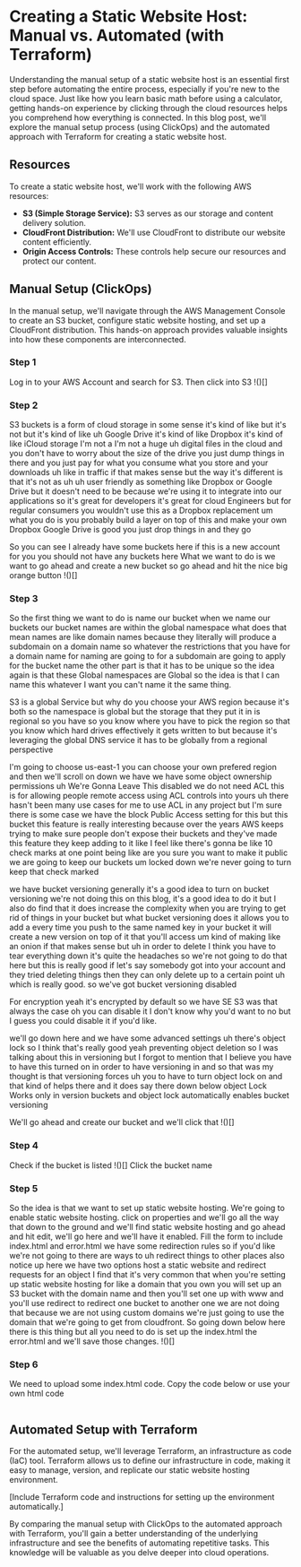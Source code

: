 # Creating a Static Website Host: Manual vs. Automated (with Terraform)

Understanding the manual setup of a static website host is an essential first step before automating the entire process, especially if you're new to the cloud space. Just like how you learn basic math before using a calculator, getting hands-on experience by clicking through the cloud resources helps you comprehend how everything is connected. In this blog post, we'll explore the manual setup process (using ClickOps) and the automated approach with Terraform for creating a static website host.

## Resources
To create a static website host, we'll work with the following AWS resources:

- **S3 (Simple Storage Service):** S3 serves as our storage and content delivery solution.
- **CloudFront Distribution:** We'll use CloudFront to distribute our website content efficiently.
- **Origin Access Controls:** These controls help secure our resources and protect our content.

## Manual Setup (ClickOps)
In the manual setup, we'll navigate through the AWS Management Console to create an S3 bucket, configure static website hosting, and set up a CloudFront distribution. This hands-on approach provides valuable insights into how these components are interconnected.

### Step 1
Log in to your AWS Account and search for S3. Then click into S3
!()[] 

### Step 2
S3 buckets is a form of cloud storage in some sense it's kind of like but it's not but it's kind of like uh Google Drive it's kind of like Dropbox it's kind of like iCloud storage I'm not a I'm not a huge uh digital files in the cloud and you don't have to worry about the size of the drive you just dump things in there and you just pay for what you consume what you store and your downloads uh
like in traffic if that makes sense but the way it's different is that it's not as uh uh user friendly as something like Dropbox or Google Drive but it doesn't need to be because we're using it to integrate into our applications so it's great for developers it's great for cloud Engineers but for regular consumers you wouldn't use this as a Dropbox replacement um what you do is you probably build a layer on top of this and make your own Dropbox Google Drive is good you just drop things in and they go 

So you can see I already have some buckets here if this is a new account for you you should not have any buckets here
What we want to do is we want to go ahead and create a new bucket so go ahead and hit the nice big orange button
!()[]

### Step 3
So the first thing we want to do is name our bucket when we name our buckets our bucket names are within the global namespace what does that mean names are like domain names because they literally will produce a subdomain on a domain name so whatever the restrictions that you have for a domain name for naming are going to for a subdomain are going to apply for the bucket name the other part is that it has to be unique so the idea again is that these Global namespaces are Global so the idea is that I can name this whatever I want you can't name it the same thing.

S3 is a global Service but why do you choose your AWS region because it's both so the namespace is global but the storage that they put it in is regional so you have so you know where you have to pick the region so that you know which hard drives effectively it gets written to but because it's leveraging the global DNS service it has to be globally from a regional perspective

I'm going to choose us-east-1 you can choose your own prefered region and then we'll scroll on down we have we have some object ownership permissions uh We're Gonna Leave This disabled we do not need ACL this is for allowing people remote access using ACL controls into yours uh there hasn't been many use cases for me to use ACL in any project but I'm sure there is some case we have the block Public Access setting for this but this bucket this feature is really interesting because over the years AWS keeps trying to make sure people don't expose their buckets and they've made this feature they keep adding to it like I feel like there's gonna be like 10 check marks at one point being like are you sure you want to make it public we are going to keep our buckets um locked down we're never going to turn keep that check marked

we have bucket versioning generally it's a good idea to turn on bucket versioning we're not doing this on this blog, it's a good idea to do it but I also do find that it does increase the complexity when you are trying to get rid of things in your bucket but what bucket versioning does it allows you to add a every time you push to the same named key in your bucket it will create a new version on top of it that you'll access um kind of making like an onion if that makes sense but uh in order to delete I think you have to tear everything down it's quite the headaches so we're not going to do that here but this is really good if let's say somebody got into your account and they tried deleting things then they can only delete up to a certain point uh which is really good. so we've got bucket versioning disabled 

For encryption yeah it's encrypted by default so we have SE S3 was that always the case oh you can disable it I don't know why you'd want to no but I guess you could disable it if you'd like.

we'll go down here and we have some advanced settings uh there's object lock so I think that's really good yeah preventing object deletion so I was talking about this in versioning but I forgot to mention that I believe you have to have this turned on in order to have versioning in and so that was my thought is that versioning forces uh you to have to turn object lock on and that kind of helps there and it does say there down below object Lock Works only in version buckets and object lock automatically enables bucket versioning

We'll go ahead and create our bucket and we'll click that
!()[]

### Step 4
Check if the bucket is listed
!()[] 
Click the bucket name

### Step 5
So the idea is that we want to set up static website hosting. We're going to enable static website hosting. click on properties and we'll go all the way that down to the ground and we'll find static website hosting and go ahead and hit edit, we'll go here and we'll have it enabled. Fill the form to include index.html and error.html we have some redirection rules so if you'd like we're not going to there are ways to uh redirect things to other places also notice up here we have two options host a static website and redirect requests for an object I find that it's very common that when you're setting up static website hosting for like a domain that you own you will set up an S3 bucket with the domain name and then you'll set one up with www and you'll use redirect to redirect one bucket to another one we are not doing that because we are not using custom domains we're just going to use the domain that we're going to get from cloudfront. So going down below here there is this thing but all you need to do is set up the index.html the error.html and we'll save those changes.
!()[]

### Step 6
We need to upload some index.html code. Copy the code below or use your own html code
```html
```


## Automated Setup with Terraform
For the automated setup, we'll leverage Terraform, an infrastructure as code (IaC) tool. Terraform allows us to define our infrastructure in code, making it easy to manage, version, and replicate our static website hosting environment.

[Include Terraform code and instructions for setting up the environment automatically.]

By comparing the manual setup with ClickOps to the automated approach with Terraform, you'll gain a better understanding of the underlying infrastructure and see the benefits of automating repetitive tasks. This knowledge will be valuable as you delve deeper into cloud operations.


